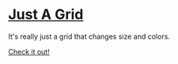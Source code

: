# [Just A Grid](justagrid.mhgbrown.is)
It's really just a grid that changes size and colors.

[Check it out!](justagrid.mhgbrown.is)
